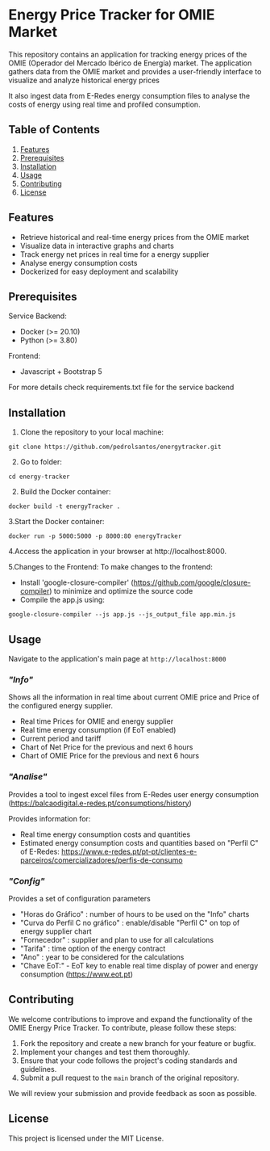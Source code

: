 # Energy Price Tracker for OMIE Market

This repository contains an application for tracking energy prices of the OMIE (Operador del Mercado Ibérico de Energía) market. The application gathers data from the OMIE market and provides a user-friendly interface to visualize and analyze historical energy prices

It also ingest data from E-Redes energy consumption files to analyse the costs of energy using real time and profiled consumption.


## Table of Contents

1. [Features](#features)
2. [Prerequisites](#prerequisites)
3. [Installation](#installation)
4. [Usage](#usage)
5. [Contributing](#contributing)
6. [License](#license)

## Features

- Retrieve historical and real-time energy prices from the OMIE market
- Visualize data in interactive graphs and charts
- Track energy net prices in real time for a energy supplier
- Analyse energy consumption costs
- Dockerized for easy deployment and scalability

## Prerequisites

Service Backend:
- Docker (>= 20.10)
- Python (>= 3.80)

Frontend:
- Javascript + Bootstrap 5

For more details check requirements.txt file for the service backend

## Installation

1. Clone the repository to your local machine:

```
git clone https://github.com/pedrolsantos/energytracker.git
```

2. Go to folder:
```
cd energy-tracker
```

2. Build the Docker container:
```
docker build -t energyTracker .
````

3.Start the Docker container:
```
docker run -p 5000:5000 -p 8000:80 energyTracker
```

4.Access the application in your browser at http://localhost:8000.

5.Changes to the Frontend:
To make changes to the frontend:

- Install 'google-closure-compiler' (https://github.com/google/closure-compiler) to minimize and optimize the source code
- Compile the app.js using:
```
google-closure-compiler --js app.js --js_output_file app.min.js
```

## Usage

Navigate to the application's main page at `http://localhost:8000`

### *"Info"*
Shows all the information in real time about current OMIE price and Price of the configured energy supplier.
- Real time Prices for OMIE and energy supplier
- Real time energy consumption (if EoT enabled)
- Current period and tariff
- Chart of Net Price for the previous and next 6 hours
- Chart of OMIE Price for the previous and next 6 hours

### *"Analise"*
Provides a tool to ingest excel files from E-Redes user energy consumption (https://balcaodigital.e-redes.pt/consumptions/history) 

Provides information for:
- Real time energy consumption costs and quantities
- Estimated energy consumption costs and quantities based on "Perfil C" of E-Redes: https://www.e-redes.pt/pt-pt/clientes-e-parceiros/comercializadores/perfis-de-consumo


### *"Config"*
Provides a set of configuration parameters
- "Horas do Gráfico" : number of hours to be used on the "Info" charts
- "Curva do Perfil C no gráfico" : enable/disable "Perfil C" on top of energy supplier chart
- "Fornecedor" : supplier and plan to use for all calculations
- "Tarifa" : time option of the energy contract
- "Ano" : year to be considered for the calculations
- "Chave EoT:" - EoT key to enable real time display of power and energy consumption (https://www.eot.pt)



## Contributing

We welcome contributions to improve and expand the functionality of the OMIE Energy Price Tracker. To contribute, please follow these steps:

1. Fork the repository and create a new branch for your feature or bugfix.
2. Implement your changes and test them thoroughly.
3. Ensure that your code follows the project's coding standards and guidelines.
4. Submit a pull request to the `main` branch of the original repository.

We will review your submission and provide feedback as soon as possible.

## License

This project is licensed under the MIT License. 
